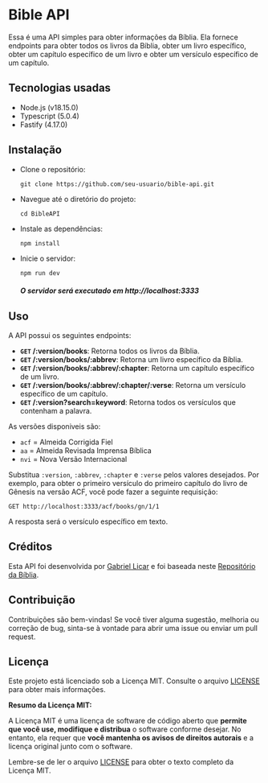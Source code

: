 
# Bible API

Essa é uma API simples para obter informações da Bíblia. Ela fornece endpoints para obter todos os livros da Bíblia, obter um livro específico, obter um capítulo específico de um livro e obter um versículo específico de um capítulo.

## Tecnologias usadas

- Node.js (v18.15.0)
- Typescript (5.0.4)
- Fastify (4.17.0)

## Instalação

 - Clone o repositório:

	```shell
	git clone https://github.com/seu-usuario/bible-api.git
	```
 - Navegue até o diretório do projeto:
	```shell
	cd BibleAPI
	```
 - Instale as dependências:
	```shell
	npm install
	```
 - Inicie o servidor:
	```shell
	npm run dev
	```
	##### O servidor será executado em **http://localhost:3333**

## Uso

A API possui os seguintes endpoints:
 -  **``GET`` /:version/books**: Retorna todos os livros da Bíblia.
-   **``GET`` /:version/books/:abbrev**: Retorna um livro específico da Bíblia.
-   **``GET`` /:version/books/:abbrev/:chapter**: Retorna um capítulo específico de um livro.
-   **``GET`` /:version/books/:abbrev/:chapter/:verse**: Retorna um versículo específico de um capítulo.
-   **``GET`` /:version?search=keyword**: Retorna todos os versículos que contenham a palavra.

As versões disponiveis são: 

-  ``acf`` = Almeida Corrigida Fiel
-  ``aa`` = Almeida Revisada Imprensa Bíblica
-  ``nvi`` = Nova Versão Internacional

Substitua `:version`, `:abbrev`, `:chapter` e `:verse` pelos valores desejados. Por exemplo, para obter o primeiro versículo do primeiro capítulo do livro de Gênesis na versão ACF, você pode fazer a seguinte requisição:

`GET http://localhost:3333/acf/books/gn/1/1` 

A resposta será o versículo específico em texto.

## Créditos

Esta API foi desenvolvida por [Gabriel Licar](https://instagram.com/gaablicar) e foi baseada neste [Repositório da Bíblia](https://github.com/thiagobodruk/biblia).

## Contribuição

Contribuições são bem-vindas! Se você tiver alguma sugestão, melhoria ou correção de bug, sinta-se à vontade para abrir uma issue ou enviar um pull request.


## Licença

Este projeto está licenciado sob a Licença MIT. Consulte o arquivo [LICENSE](https://github.com/GabrielLicar/BibleAPI/blob/main/LICENSE) para obter mais informações.

**Resumo da Licença MIT:**

A Licença MIT é uma licença de software de código aberto que **permite que você use, modifique e distribua** o software conforme desejar. No entanto, ela requer que **você mantenha os avisos de direitos autorais** e a licença original junto com o software.

Lembre-se de ler o arquivo [LICENSE](https://github.com/GabrielLicar/BibleAPI/blob/main/LICENSE) para obter o texto completo da Licença MIT.

